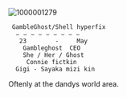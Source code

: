 ![1000001279](https://github.com/user-attachments/assets/d2aafcb8-224e-48b6-a292-c4abeb2f7ce7)
     
     GambleGhost/Shell hyperfix
      ⌣ ⌣ ⌣ ⌣ ⌣ ⌣ ⌣ ⌣ ⌣
       23        -     May
        Gambleghost  CEO
        She / Her / Ghost 
         Connie fictkin
      Gigi - Sayaka mizi kin
   Oftenly at the dandys world area.
 